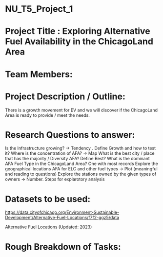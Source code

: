 # NU_T5_Project_1

# Project Title : Exploring Alternative Fuel Availability in the ChicagoLand Area 

# Team Members: 


# Project Description / Outline:

There is a growth movement for EV and we will discover if the ChicagoLand Area is ready to provide / meet the needs. 

# Research Questions to answer:

Is the Infrastructure growing? -> Tendency . Define Growth and how to test it?
Where is the concentration of AFA?  -> Map 
What is the best city / place that has the majority / Diversity AFA? Define Best?
What is the dominant AFA Fuel Type in the ChicagoLand Area? One with most records
Explore the geographical locations AFA for ELC and other fuel types -> Plot (meaningful and reading to questions) 
Explore the stations owned by the given types of owners -> Number. Steps for explarotory analysis

# Datasets to be used:
https://data.cityofchicago.org/Environment-Sustainable-Development/Alternative-Fuel-Locations/f7f2-ggz5/data 

Alternative Fuel Locations (Updated:  2023)

# Rough Breakdown of Tasks:  

